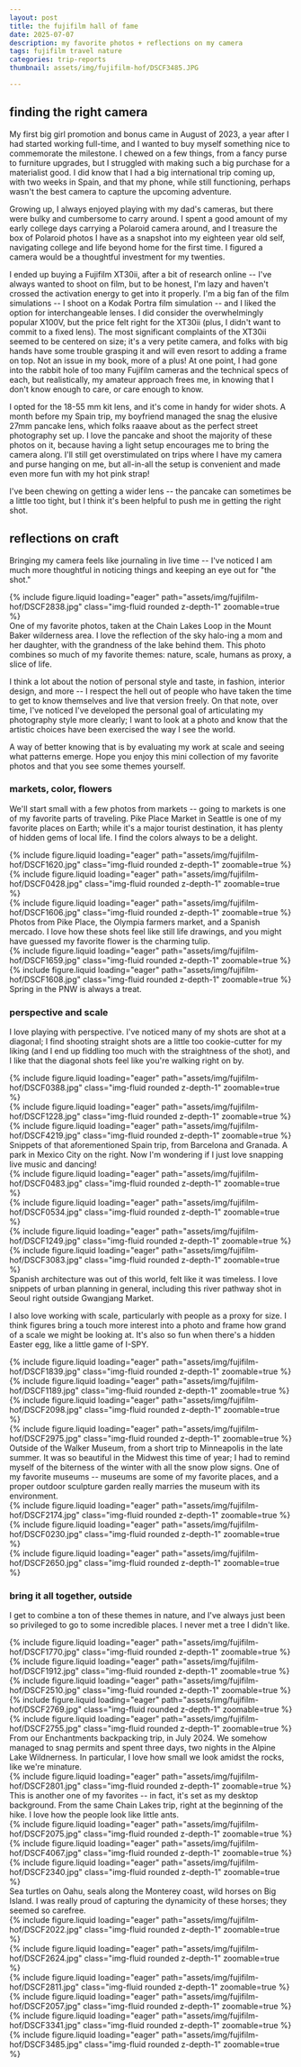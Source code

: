 ```yaml
---
layout: post
title: the fujifilm hall of fame
date: 2025-07-07
description: my favorite photos + reflections on my camera
tags: fujifilm travel nature
categories: trip-reports
thumbnail: assets/img/fujifilm-hof/DSCF3485.JPG

---
```

## finding the right camera

My first big girl promotion and bonus came in August of 2023, a year after I had started working full-time, and I wanted to buy myself something nice to commemorate the milestone. I chewed on a few things, from a fancy purse to furniture upgrades, but I struggled with making such a big purchase for a materialist good. I did know that I had a big international trip coming up, with two weeks in Spain, and that my phone, while still functioning, perhaps wasn't the best camera to capture the upcoming adventure.

Growing up, I always enjoyed playing with my dad's cameras, but there were bulky and cumbersome to carry around. I spent a good amount of my early college days carrying a Polaroid camera around, and I treasure the box of Polaroid photos I have as a snapshot into my eighteen year old self, navigating college and life beyond home for the first time. I figured a camera would be a thoughtful investment for my twenties.

I ended up buying a Fujifilm XT30ii, after a bit of research online -- I've always wanted to shoot on film, but to be honest, I'm lazy and haven't crossed the activation energy to get into it properly. I'm a big fan of the film simulations -- I shoot on a Kodak Portra film simulation -- and I liked the option for interchangeable lenses. I did consider the overwhelmingly popular X100V, but the price felt right for the XT30ii (plus, I didn't want to commit to a fixed lens). The most significant complaints of the XT30ii seemed to be centered on size; it's a very petite camera, and folks with big hands have some trouble grasping it and will even resort to adding a frame on top. Not an issue in my book, more of a plus! At one point, I had gone into the rabbit hole of too many Fujifilm cameras and the technical specs of each, but realistically, my amateur approach frees me, in knowing that I don't know enough to care, or care enough to know.

I opted for the 18-55 mm kit lens, and it's come in handy for wider shots. A month before my Spain trip, my boyfriend managed the snag the elusive 27mm pancake lens, which folks raaave about as the perfect street photography set up. I love the pancake and shoot the majority of these photos on it, because having a light setup encourages me to bring the camera along. I'll still get overstimulated on trips where I have my camera and purse hanging on me, but all-in-all the setup is convenient and made even more fun with my hot pink strap!

I've been chewing on getting a wider lens -- the pancake can sometimes be a little too tight, but I think it's been helpful to push me in getting the right shot. 

## reflections on craft

Bringing my camera feels like journaling in live time -- I've noticed I am much more thoughtful in noticing things and keeping an eye out for "the shot." 

<div class="row">
    <div class="col-sm mt-3 mt-md-0">
        {% include figure.liquid loading="eager" path="assets/img/fujifilm-hof/DSCF2838.jpg" class="img-fluid rounded z-depth-1" zoomable=true %}
    </div>
</div>
<div class="caption">
    One of my favorite photos, taken at the Chain Lakes Loop in the Mount Baker wilderness area. I love the reflection of the sky halo-ing a mom and her daughter, with the grandness of the lake behind them. This photo combines so much of my favorite themes: nature, scale, humans as proxy, a slice of life.
</div>

I think a lot about the notion of personal style and taste, in fashion, interior design, and more -- I respect the hell out of people who have taken the time to get to know themselves and live that version freely. On that note, over time, I've noticed I've developed the personal goal of articulating my photography style more clearly; I want to look at a photo and know that the artistic choices have been exercised the way I see the world.

A way of better knowing that is by evaluating my work at scale and seeing what patterns emerge. Hope you enjoy this mini collection of my favorite photos and that you see some themes yourself.

### markets, color, flowers
We'll start small with a few photos from markets -- going to markets is one of my favorite parts of traveling. Pike Place Market in Seattle is one of my favorite places on Earth; while it's a major tourist destination, it has plenty of hidden gems of local life. I find the colors always to be a delight.


<div class="row">
    <div class="col-sm mt-3 mt-md-0">
        {% include figure.liquid loading="eager" path="assets/img/fujifilm-hof/DSCF1620.jpg" class="img-fluid rounded z-depth-1" zoomable=true %}
    </div>
    <div class="col-sm mt-3 mt-md-0">
        {% include figure.liquid loading="eager" path="assets/img/fujifilm-hof/DSCF0428.jpg" class="img-fluid rounded z-depth-1" zoomable=true %}
    </div>
    <div class="col-sm mt-3 mt-md-0">
        {% include figure.liquid loading="eager" path="assets/img/fujifilm-hof/DSCF1606.jpg" class="img-fluid rounded z-depth-1" zoomable=true %}
    </div>
</div>
<div class="caption">
Photos from Pike Place, the Olympia farmers market, and a Spanish mercado. I love how these shots feel like still life drawings, and you might have guessed my favorite flower is the charming tulip.
</div>

<div class="row">
    <div class="col-sm mt-3 mt-md-0">
        {% include figure.liquid loading="eager" path="assets/img/fujifilm-hof/DSCF1659.jpg" class="img-fluid rounded z-depth-1" zoomable=true %}
    </div>
    <div class="col-sm mt-3 mt-md-0">
        {% include figure.liquid loading="eager" path="assets/img/fujifilm-hof/DSCF1608.jpg" class="img-fluid rounded z-depth-1" zoomable=true %}
    </div>
</div>
<div class="caption">
Spring in the PNW is always a treat.
</div>


### perspective and scale

I love playing with perspective. I've noticed many of my shots are shot at a diagonal; I find shooting straight shots are a little too cookie-cutter for my liking (and I end up fiddling too much with the straightness of the shot), and I like that the diagonal shots feel like you're walking right on by.

<div class="row">
    <div class="col-sm mt-3 mt-md-0">
        {% include figure.liquid loading="eager" path="assets/img/fujifilm-hof/DSCF0388.jpg" class="img-fluid rounded z-depth-1" zoomable=true %}
    </div>
    <div class="col-sm mt-3 mt-md-0">
        {% include figure.liquid loading="eager" path="assets/img/fujifilm-hof/DSCF1228.jpg" class="img-fluid rounded z-depth-1" zoomable=true %}
    </div>
    <div class="col-sm mt-3 mt-md-0">
        {% include figure.liquid loading="eager" path="assets/img/fujifilm-hof/DSCF4219.jpg" class="img-fluid rounded z-depth-1" zoomable=true %}
    </div>
</div>
<div class="caption">
Snippets of that aforementioned Spain trip, from Barcelona and Granada. A park in Mexico City on the right. Now I'm wondering if I just love snapping live music and dancing!
</div>

<div class="row">
    <div class="col-sm mt-3 mt-md-0">
        {% include figure.liquid loading="eager" path="assets/img/fujifilm-hof/DSCF0483.jpg" class="img-fluid rounded z-depth-1" zoomable=true %}
    </div>
    <div class="col-sm mt-3 mt-md-0">
        {% include figure.liquid loading="eager" path="assets/img/fujifilm-hof/DSCF0534.jpg" class="img-fluid rounded z-depth-1" zoomable=true %}
    </div>
    <div class="col-sm mt-3 mt-md-0">
        {% include figure.liquid loading="eager" path="assets/img/fujifilm-hof/DSCF1249.jpg" class="img-fluid rounded z-depth-1" zoomable=true %}
    </div>
    <div class="col-sm mt-3 mt-md-0">
        {% include figure.liquid loading="eager" path="assets/img/fujifilm-hof/DSCF3083.jpg" class="img-fluid rounded z-depth-1" zoomable=true %}
    </div>
</div>
<div class="caption">
Spanish architecture was out of this world, felt like it was timeless. I love snippets of urban planning in general, including this river pathway shot in Seoul right outside Gwangjang Market.
</div>

I also love working with scale, particularly with people as a proxy for size. I think figures bring a touch more interest into a photo and frame how grand of a scale we might be looking at. It's also so fun when there's a hidden Easter egg, like a little game of I-SPY.

<div class="row">
    <div class="col-sm mt-3 mt-md-0">
        {% include figure.liquid loading="eager" path="assets/img/fujifilm-hof/DSCF1839.jpg" class="img-fluid rounded z-depth-1" zoomable=true %}
    </div>
    <div class="col-sm mt-3 mt-md-0">
        {% include figure.liquid loading="eager" path="assets/img/fujifilm-hof/DSCF1189.jpg" class="img-fluid rounded z-depth-1" zoomable=true %}
    </div>
    <div class="col-sm mt-3 mt-md-0">
        {% include figure.liquid loading="eager" path="assets/img/fujifilm-hof/DSCF2098.jpg" class="img-fluid rounded z-depth-1" zoomable=true %}
    </div>
</div>

<div class="row">
    <div class="col-sm mt-3 mt-md-0">
        {% include figure.liquid loading="eager" path="assets/img/fujifilm-hof/DSCF2975.jpg" class="img-fluid rounded z-depth-1" zoomable=true %}
    </div>
</div>
<div class="caption">
    Outside of the Walker Museum, from a short trip to Minneapolis in the late summer. It was so beautiful in the Midwest this time of year; I had to remind myself of the biterness of the winter with all the snow plow signs. One of my favorite museums -- museums are some of my favorite places, and a proper outdoor sculpture garden really marries the museum with its environment.
</div>

<div class="row">
    <div class="col-sm mt-3 mt-md-0">
        {% include figure.liquid loading="eager" path="assets/img/fujifilm-hof/DSCF2174.jpg" class="img-fluid rounded z-depth-1" zoomable=true %}
    </div>
    <div class="col-sm mt-3 mt-md-0">
        {% include figure.liquid loading="eager" path="assets/img/fujifilm-hof/DSCF0230.jpg" class="img-fluid rounded z-depth-1" zoomable=true %}
    </div>
    <div class="col-sm mt-3 mt-md-0">
        {% include figure.liquid loading="eager" path="assets/img/fujifilm-hof/DSCF2650.jpg" class="img-fluid rounded z-depth-1" zoomable=true %}
    </div>
</div>


### bring it all together, outside 


I get to combine a ton of these themes in nature, and I've always just been so privileged to go to some incredible places. I never met a tree I didn't like.

<div class="row">
    <div class="col-sm mt-3 mt-md-0">
        {% include figure.liquid loading="eager" path="assets/img/fujifilm-hof/DSCF1770.jpg" class="img-fluid rounded z-depth-1" zoomable=true %}
    </div>
    <div class="col-sm mt-3 mt-md-0">
        {% include figure.liquid loading="eager" path="assets/img/fujifilm-hof/DSCF1912.jpg" class="img-fluid rounded z-depth-1" zoomable=true %}
    </div>
</div>

<div class="row">
    <div class="col-sm mt-3 mt-md-0">
        {% include figure.liquid loading="eager" path="assets/img/fujifilm-hof/DSCF2510.jpg" class="img-fluid rounded z-depth-1" zoomable=true %}
    </div>
    <div class="col-sm mt-3 mt-md-0">
        {% include figure.liquid loading="eager" path="assets/img/fujifilm-hof/DSCF2769.jpg" class="img-fluid rounded z-depth-1" zoomable=true %}
    </div>
    <div class="col-sm mt-3 mt-md-0">
        {% include figure.liquid loading="eager" path="assets/img/fujifilm-hof/DSCF2755.jpg" class="img-fluid rounded z-depth-1" zoomable=true %}
    </div>
</div>
<div class="caption">
    From our Enchantments backpacking trip, in July 2024. We somehow managed to snag permits and spent three days, two nights in the Alpine Lake Wildnerness. In particular, I love how small we look amidst the rocks, like we're minature.
</div>


<div class="row">
    <div class="col-sm mt-3 mt-md-0">
        {% include figure.liquid loading="eager" path="assets/img/fujifilm-hof/DSCF2801.jpg" class="img-fluid rounded z-depth-1" zoomable=true %}
    </div>
</div>
<div class="caption">
    This is another one of my favorites -- in fact, it's set as my desktop background. From the same Chain Lakes trip, right at the beginning of the hike. I love how the people look like little ants.
</div>

<div class="row">
    <div class="col-sm mt-3 mt-md-0">
        {% include figure.liquid loading="eager" path="assets/img/fujifilm-hof/DSCF2075.jpg" class="img-fluid rounded z-depth-1" zoomable=true %}
    </div>
    <div class="col-sm mt-3 mt-md-0">
        {% include figure.liquid loading="eager" path="assets/img/fujifilm-hof/DSCF4067.jpg" class="img-fluid rounded z-depth-1" zoomable=true %}
    </div>
    <div class="col-sm mt-3 mt-md-0">
        {% include figure.liquid loading="eager" path="assets/img/fujifilm-hof/DSCF2340.jpg" class="img-fluid rounded z-depth-1" zoomable=true %}
    </div>
</div>
<div class="caption">
    Sea turtles on Oahu, seals along the Monterey coast, wild horses on Big Island. I was really proud of capturing the dynamicity of these horses; they seemed so carefree.
</div>

<div class="row">
    <div class="col-sm mt-3 mt-md-0">
        {% include figure.liquid loading="eager" path="assets/img/fujifilm-hof/DSCF2022.jpg" class="img-fluid rounded z-depth-1" zoomable=true %}
    </div>
    <div class="col-sm mt-3 mt-md-0">
        {% include figure.liquid loading="eager" path="assets/img/fujifilm-hof/DSCF2624.jpg" class="img-fluid rounded z-depth-1" zoomable=true %}
    </div>
</div>

<div class="row">
    <div class="col-sm mt-3 mt-md-0">
        {% include figure.liquid loading="eager" path="assets/img/fujifilm-hof/DSCF2811.jpg" class="img-fluid rounded z-depth-1" zoomable=true %}
    </div>
    <div class="col-sm mt-3 mt-md-0">
        {% include figure.liquid loading="eager" path="assets/img/fujifilm-hof/DSCF2057.jpg" class="img-fluid rounded z-depth-1" zoomable=true %}
    </div>
</div>

<div class="row">
    <div class="col-sm mt-3 mt-md-0">
        {% include figure.liquid loading="eager" path="assets/img/fujifilm-hof/DSCF3341.jpg" class="img-fluid rounded z-depth-1" zoomable=true %}
    </div>
    <div class="col-sm mt-3 mt-md-0">
        {% include figure.liquid loading="eager" path="assets/img/fujifilm-hof/DSCF3485.jpg" class="img-fluid rounded z-depth-1" zoomable=true %}
    </div>
</div>